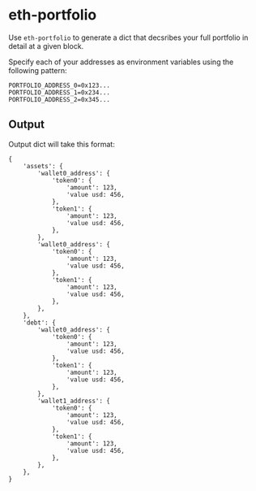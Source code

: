 # eth-portfolio
Use `eth-portfolio` to generate a dict that decsribes your full portfolio in detail at a given block.

Specify each of your addresses as environment variables using the following pattern:
```
PORTFOLIO_ADDRESS_0=0x123...
PORTFOLIO_ADDRESS_1=0x234...
PORTFOLIO_ADDRESS_2=0x345...
```
## Output
Output dict will take this format: 
```
{
    'assets': {
        'wallet0_address': {
            'token0': {
                'amount': 123,
                'value usd: 456,
            },
            'token1': {
                'amount': 123,
                'value usd: 456,
            },
        },
        'wallet0_address': {
            'token0': {
                'amount': 123,
                'value usd: 456,
            },
            'token1': {
                'amount': 123,
                'value usd: 456,
            },
        },
    },
    'debt': {
        'wallet0_address': {
            'token0': {
                'amount': 123,
                'value usd: 456,
            },
            'token1': {
                'amount': 123,
                'value usd: 456,
            },
        },
        'wallet1_address': {
            'token0': {
                'amount': 123,
                'value usd: 456,
            },
            'token1': {
                'amount': 123,
                'value usd: 456,
            },
        },
    },
}
```